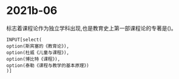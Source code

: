 # 2021b-06
标志着课程论作为独立学科出现,也是教育史上第一部课程论的专著是()。
```meta-bind
INPUT[select(
option(斯宾塞的《教育论》),
option(杜威《儿童与课程》),
option(博比特《课程》),
option(泰勒《课程与教学的基本原理》)
)]
```